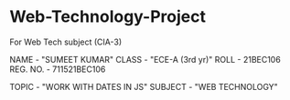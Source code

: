 # Web-Technology-Project
For Web Tech subject (CIA-3)

NAME - "SUMEET KUMAR"
CLASS - "ECE-A (3rd yr)"
ROLL - 21BEC106
REG. NO. - 711521BEC106

TOPIC - "WORK WITH DATES IN JS"
SUBJECT - "WEB TECHNOLOGY"
